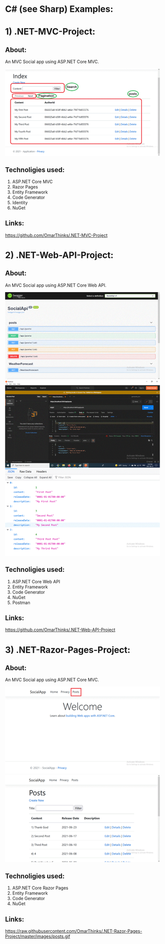 # C# (see Sharp) Examples:



# 1) .NET-MVC-Project:

## About:

An MVC Social app using ASP.NET Core MVC.



<img src="https://github.com/OmarThinks/.NET-MVC-Project/blob/master/images/posts_list.gif?raw=true"/>


## Technoligies used:
1. ASP.NET Core MVC
2. Razor Pages
3. Entity Framework
4. Code Generator
5. Identity
6. NuGet




## Links:

https://github.com/OmarThinks/.NET-MVC-Project



# 2) .NET-Web-API-Project:

## About:

An MVC Social app using ASP.NET Core Web API.



<img src="https://raw.githubusercontent.com/OmarThinks/.NET-Web-API-Project/master/images/endpoints.gif?raw=true"/>

<img src="https://raw.githubusercontent.com/OmarThinks/.NET-Web-API-Project/master/images/Postman.gif?raw=true"/>

<img src="https://github.com/OmarThinks/.NET-Web-API-Project/blob/master/images/list.gif?raw=true"/>



## Technoligies used:
1. ASP.NET Core Web API
2. Entity Framework
3. Code Generator
4. NuGet
5. Postman


## Links:

https://github.com/OmarThinks/.NET-Web-API-Project















# 3) .NET-Razor-Pages-Project:

## About:

An MVC Social app using ASP.NET Core MVC.



<img src="https://raw.githubusercontent.com/OmarThinks/.NET-Razor-Pages-Project/master/images/home.gif?raw=true"/>

<img src="https://raw.githubusercontent.com/OmarThinks/.NET-Razor-Pages-Project/master/images/posts.gif?raw=true"/>




## Technoligies used:
1. ASP.NET Core Razor Pages
2. Entity Framework
3. Code Generator
4. NuGet


## Links:

https://raw.githubusercontent.com/OmarThinks/.NET-Razor-Pages-Project/master/images/posts.gif














